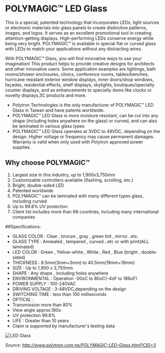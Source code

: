 # POLYMAGIC™ LED Glass

This is a special, patented technology that incorporates LEDs, light sources or electronic materials into glass panels to create distinctive patterns, images, and logos. It serves as an excellent promotional tool in creating attention-getting displays. High-performing LEDs conserve energy while being very bright. POLYMAGIC™ is available in special flat or curved glass with LEDs to match your applications without any distracting wires. 

With POLYMAGIC™ Glass, you will find innovative ways to use your imagination! This product helps to provide creative designs for architects and other innovative users. Some application examples are lightings, bath rooms/shower enclosures, clinics, conference rooms, tables/benches, hurricane resistant exterior window displays, inner doors/shop windows, façades, residential effects, shelf displays, skylights, boutiques/specialty counter displays, and as enhancements to specialty items like clocks or novelty displays,3C products and more.

- Polytron Technologies is the only manufacturer of POLYMAGIC™ LED Glass in Taiwan and have patents worldwide.
- POLYMAGIC™ LED Glass is more moisture resistant, can be cut into any shape (including holes anywhere on the glass) or curved, and can also be laminated in various glass types
- POLYMAGIC™ LED Glass operates at 3VDC to 48VDC, depending on the design. Higher voltage or frequency may cause permanent damages. Warranty is valid when only used with Polytron approved power supplies.



## Why choose POLYMAGIC™

1. Largest size in this industry, up to 1,900x3,750mm
2. Customizable controllers available (flashing, scrolling, etc.)
3. Bright, double-sided LED
4. Patented worldwide
5. POLYMAGIC™ can be laminated with many different types glass, including curved
6. Up to 99.8% UV protection
7. Client list includes more than 68 countries, including many international companies


##Specifications:

- GLASS COLOR : Clear , bronze , gray , green tint , mirror…etc.
- GLASS TYPE : Annealed , tempered , curved…etc or with print(ALL laminated)
- LED COLOR : Green , Yellow-white , White , Red , Blue (bright , double-sided)
- THICKNESS : 8.5mm(3mm+3mm) to 40.5mm(19mm+19mm)
- SIZE : Up to 1,900 x 3,750mm
- SHAPE : Any shape , including holes anywhere
- ENVIRONMENTAL : Operation -20oC to 80oC(-4oF to 186oF)
- POWER SUPPLY : 100-240VAC
- DRIVING VOLTAGE : 3-48VDC,depending on the design
- SWITCHING TIME : less than 100 milliseconds
- OPTICAL :
- Transmission more than 80%
- View angle approx.160o
- UV protection 99.8%
- LIFE : Greater than 10 years
- Claim is supported by manufacturer's testing data


![LED Glass](http://files.polytron.com.tw/PT/POLYMAGICTM%20LED1.jpg "LED Glass")

*Source: http://www.polytron.com.tw/POLYMAGIC-LED-Glass.html?CID=3*

